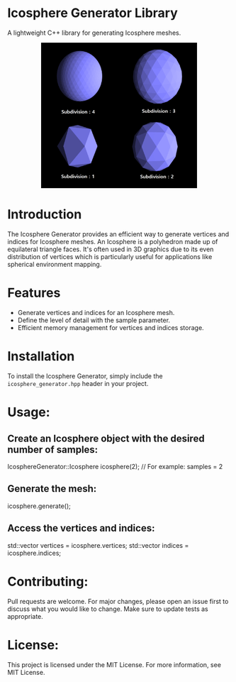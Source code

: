 # Icosphere Generator Library

A lightweight C++ library for generating Icosphere meshes.

<p align="center">
    <img src="icosphere.png" width="70%" height="50%">
</p>



# Introduction

The Icosphere Generator provides an efficient way to generate vertices and indices for Icosphere meshes. An Icosphere is a polyhedron made up of equilateral triangle faces. It's often used in 3D graphics due to its even distribution of vertices which is particularly useful for applications like spherical environment mapping.

# Features

- Generate vertices and indices for an Icosphere mesh.
- Define the level of detail with the sample parameter.
- Efficient memory management for vertices and indices storage.

# Installation

To install the Icosphere Generator, simply include the `icosphere_generator.hpp` header in your project.

# Usage:

## Create an Icosphere object with the desired number of samples:
IcosphereGenerator::Icosphere icosphere(2);  // For example: samples = 2

## Generate the mesh:
icosphere.generate();

## Access the vertices and indices:
std::vector<float> vertices = icosphere.vertices;
std::vector<unsigned int> indices = icosphere.indices;

# Contributing:
Pull requests are welcome. For major changes, please open an issue first to discuss what you would like to change. Make sure to update tests as appropriate.

# License:
This project is licensed under the MIT License. For more information, see MIT License.
